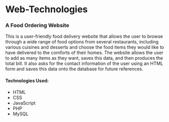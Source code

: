 # Web-Technologies

 ### A Food Ordering Website


This is a user-friendly food delivery website that allows the user to browse through a wide range of food options from several restaurants, including various cuisines and desserts and choose the food items they would like to have delivered to the comforts of their homes. 
The website allows the user to add as many items as they want, saves this data, and then produces the total bill. It also asks for the contact information of the user using an HTML form and saves this data onto the database for future references.

#### Technologies Used:
* HTML
* CSS
* JavaScript
* PHP
* MySQL


